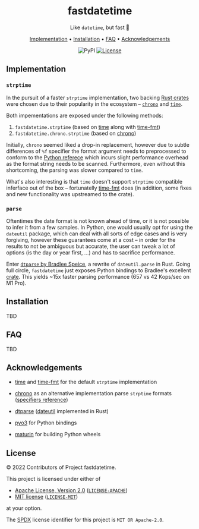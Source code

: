 <div align="center">

# fastdatetime

Like `datetime`, but fast 🚀


[Implementation](#implementation) •
[Installation](#installation) •
[FAQ](#faq) •
[Acknowledgements](#acknowledgements)

![PyPI](https://img.shields.io/pypi/v/fastdatetime?label=pypi&logo=pypi&style=flat-square)
[![License](https://img.shields.io/badge/license-MIT%2FApache--2.0-informational?style=flat-square)](COPYRIGHT.md)

</div>

## Implementation

### `strptime`
In the pursuit of a faster `strptime` implementation, two backing [Rust crates](https://doc.rust-lang.org/book/ch07-01-packages-and-crates.html) were chosen due to their popularity in the ecosystem – [`chrono`](https://github.com/chronotope/chrono) and [`time`](https://github.com/time-rs/time).

Both impementations are exposed under the following methods:
1. `fastdatetime.strptime` (based on [time](https://github.com/time-rs/time) along with [time-fmt](https://github.com/misawa/time-fmt))
2. `fastdatetime.chrono.strptime` (based on [chrono](https://github.com/chronotope/chrono))

Initially, `chrono` seemed liked a drop-in replacement, however due to subtle differences of `%f` specifier the format argument needs to preprocessed to conform to the [Python referece](https://docs.python.org/3/library/datetime.html#strftime-and-strptime-format-codes) which incurs slight performance overhead as the format string needs to be scanned.
Furthermore, even without this shortcoming, the parsing was slower compared to `time`.

What's also interesting is that `time` doesn't support `strptime` compatible inferface out of the box – fortunatelly [time-fmt](https://github.com/misawa/time-fmt) does (in addition, some fixes and new functionality was upstreamed to the crate). 


### `parse`
Oftentimes the date format is not known ahead of time, or it is not possible to infer it from a few samples. In Python, one would usually opt for using the `dateutil` package, which can deal with all sorts of edge cases and is very forgiving, however these guarantees come at a cost – in order for the results to not be ambiguous but accurate, the user can tweak a lot of options (is the day or year first, ...) and has to sacrifice performance. 

Enter [`dtparse` by Bradlee Speice](https://speice.io/2018/06/dateutil-parser-to-rust.html), a rewrite of `dateutil.parse` in Rust. Going full circle, `fastdatetime` just exposes Python bindings to Bradlee's excellent [crate](https://crates.io/crates/dtparse). This yields ~15x faster parsing performance (657 vs 42 Kops/sec on M1 Pro). 

## Installation
TBD

## FAQ
TBD

## Acknowledgements
* [time](https://github.com/time-rs/time) and [time-fmt](https://github.com/misawa/time-fmt) for the default `strptime` implementation
* [chrono](https://github.com/chronotope/chrono) as an alternative implementation parse `strptime` formats ([specifiers reference](https://docs.rs/chrono/latest/chrono/format/strftime/index.html))
* [dtparse](https://github.com/bspeice/dtparse) ([dateutil](https://github.com/dateutil/dateutil) implemented in Rust)

* [pyo3](https://github.com/PyO3/pyo3) for Python bindings
* [maturin](https://github.com/PyO3/maturin) for building Python wheels

## License

&copy; 2022 Contributors of Project fastdatetime.

This project is licensed under either of

- [Apache License, Version 2.0](https://www.apache.org/licenses/LICENSE-2.0) ([`LICENSE-APACHE`](LICENSE-APACHE))
- [MIT license](https://opensource.org/licenses/MIT) ([`LICENSE-MIT`](LICENSE-MIT))

at your option.

The [SPDX](https://spdx.dev) license identifier for this project is `MIT OR Apache-2.0`.